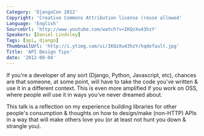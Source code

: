 ```yaml
---
Category: 'DjangoCon 2012'
Copyright: 'Creative Commons Attribution license (reuse allowed'
Language: 'English'
SourceUrl: 'http://www.youtube.com/watch?v=IKQzXu43hzY'
Speakers: [Daniel Lindsley]
Tags: [api, django]
ThumbnailUrl: 'http://i.ytimg.com/vi/IKQzXu43hzY/hqdefault.jpg'
Title: 'API Design Tips'
date: '2012-09-04'
---
```

If you're a developer of any sort (Django, Python, Javascript, etc), chances
are that someone, at some point, will have to take the code you've written &
use it in a different context. This is even more amplified if you work on OSS,
where people _will_ use it in ways you've never dreamed about.

This talk is a reflection on my experience building libraries for other
people's consumption & thoughts on how to design/make (non-HTTP) APIs in a way
that will make others love you (or at least not hunt you down & strangle you).
